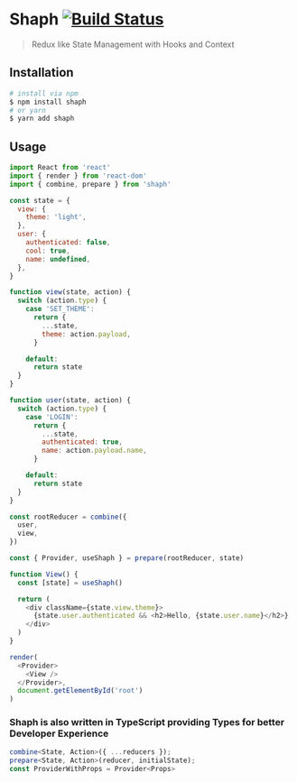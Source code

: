 # Shaph [![Build Status](https://travis-ci.org/Kocisov/shaph.svg?branch=master)](https://travis-ci.org/Kocisov/shaph)

> Redux like State Management with Hooks and Context

## Installation

```bash
# install via npm
$ npm install shaph
# or yarn
$ yarn add shaph
```

## Usage

```js
import React from 'react'
import { render } from 'react-dom'
import { combine, prepare } from 'shaph'

const state = {
  view: {
    theme: 'light',
  },
  user: {
    authenticated: false,
    cool: true,
    name: undefined,
  },
}

function view(state, action) {
  switch (action.type) {
    case 'SET_THEME':
      return {
        ...state,
        theme: action.payload,
      }

    default:
      return state
  }
}

function user(state, action) {
  switch (action.type) {
    case 'LOGIN':
      return {
        ...state,
        authenticated: true,
        name: action.payload.name,
      }

    default:
      return state
  }
}

const rootReducer = combine({
  user,
  view,
})

const { Provider, useShaph } = prepare(rootReducer, state)

function View() {
  const [state] = useShaph()

  return (
    <div className={state.view.theme}>
      {state.user.authenticated && <h2>Hello, {state.user.name}</h2>}
    </div>
  )
}

render(
  <Provider>
    <View />
  </Provider>,
  document.getElementById('root')
)
```

### Shaph is also written in TypeScript providing Types for better Developer Experience

```ts
combine<State, Action>({ ...reducers });
prepare<State, Action>(reducer, initialState);
const ProviderWithProps = Provider<Props>
```
